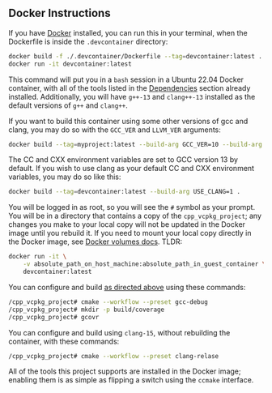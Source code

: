 ## Docker Instructions

If you have [Docker](https://www.docker.com/) installed, you can run this
in your terminal, when the Dockerfile is inside the `.devcontainer` directory:

```bash
docker build -f ./.devcontainer/Dockerfile --tag=devcontainer:latest .
docker run -it devcontainer:latest
```

This command will put you in a `bash` session in a Ubuntu 22.04 Docker container,
with all of the tools listed in the [Dependencies](#dependencies) section already installed.
Additionally, you will have `g++-13` and `clang++-13` installed as the default
versions of `g++` and `clang++`.

If you want to build this container using some other versions of gcc and clang,
you may do so with the `GCC_VER` and `LLVM_VER` arguments:

```bash
docker build --tag=myproject:latest --build-arg GCC_VER=10 --build-arg LLVM_VER=15 .
```

The CC and CXX environment variables are set to GCC version 13 by default.
If you wish to use clang as your default CC and CXX environment variables, you
may do so like this:

```bash
docker build --tag=devcontainer:latest --build-arg USE_CLANG=1 .
```

You will be logged in as root, so you will see the `#` symbol as your prompt.
You will be in a directory that contains a copy of the `cpp_vcpkg_project`;
any changes you make to your local copy will not be updated in the Docker image
until you rebuild it.
If you need to mount your local copy directly in the Docker image, see
[Docker volumes docs](https://docs.docker.com/storage/volumes/).
TLDR:

```bash
docker run -it \
	-v absolute_path_on_host_machine:absolute_path_in_guest_container \
	devcontainer:latest
```

You can configure and build [as directed above](#build) using these commands:

```bash
/cpp_vcpkg_project# cmake --workflow --preset gcc-debug
/cpp_vcpkg_project# mkdir -p build/coverage
/cpp_vcpkg_project# gcovr
```

You can configure and build using `clang-15`, without rebuilding the container,
with these commands:

```bash
/cpp_vcpkg_project# cmake --workflow --preset clang-relase
```

All of the tools this project supports are installed in the Docker image;
enabling them is as simple as flipping a switch using the `ccmake` interface.

